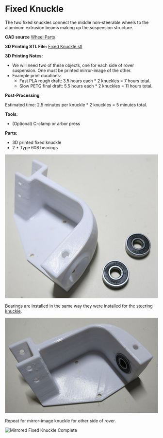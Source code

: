 # Fixed Knuckle

The two fixed knuckles connect the middle non-steerable wheels to the aluminum extrusion beams making up the suspension structure.

**CAD source** [Wheel Parts](https://cad.onshape.com/documents/43678ef564a43281c83e1aef/w/392bbf8745395bc24367a35c/e/97ee620b9a27889d24f20c4d)

**3D Printing STL File:** [Fixed Knuckle.stl](../STL/Fixed%20Knuckle.stl)

**3D Printing Notes:**
* We will need two of these objects, one for each side of rover suspension. One must be printed mirror-image of the other.
* Example print durations:
  * Fast PLA rough draft: 3.5 hours each * 2 knuckles = 7 hours total.
  * Slow PETG final draft: 5.5 hours each * 2 knuckles = 11 hours total.

**Post-Processing**

Estimated time: 2.5 minutes per knuckle * 2 knuckles = 5 minutes total.

**Tools:**
* (Optional) C-clamp or arbor press

**Parts:**
* 3D printed fixed knuckle
* 2 * Type 608 bearings

![Fixed Knuckle Parts](images/FixedKnuckle-Parts.jpg)

Bearings are installed in the same way they were installed for the [steering knuckle](Print%20Steering%20Knuckle.md).

![Fixed Knuckle with bearings installed](images/FixedKnuckle-Complete.jpg)

Repeat for mirror-image knuckle for other side of rover.

![Mirrored Fixed Knuckle Complete](image/FixedKnuckle-Mirror.jpg)
